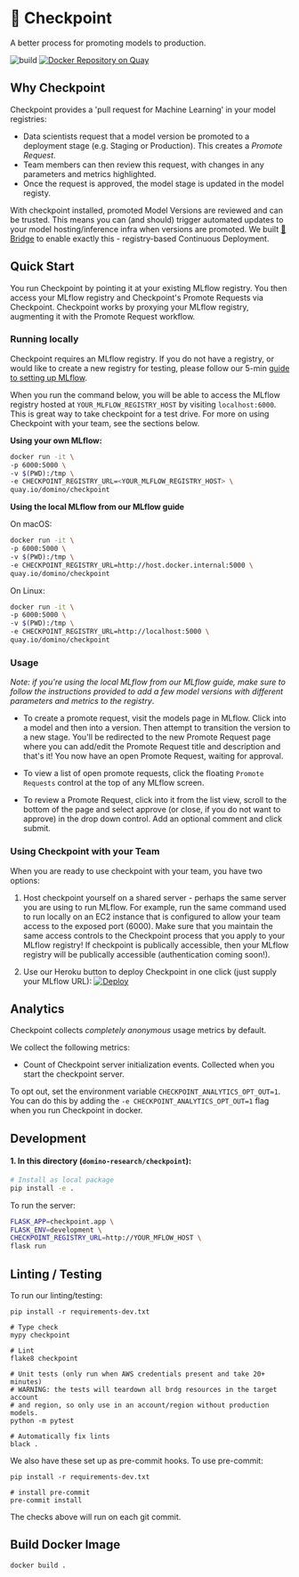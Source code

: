 # :passport_control: Checkpoint

A better process for promoting models to production.

![build](https://github.com/dominodatalab/domino-research/actions/workflows/checkpoint.yml/badge.svg?branch=main)
[![Docker Repository on Quay](https://quay.io/repository/domino/checkpoint/status "Docker Repository on Quay")](https://quay.io/repository/domino/checkpoint)

## Why Checkpoint

Checkpoint provides a 'pull request for Machine Learning' in your model registries:
- Data scientists request that a model version be promoted to a deployment stage (e.g. Staging or Production).
  This creates a _Promote Request_.
- Team members can then review this request, with changes in any parameters and metrics highlighted.
- Once the request is approved, the model stage is updated in the model registy.

With checkpoint installed, promoted Model Versions are reviewed and can be trusted. This means you can
(and should) trigger automated updates to your model hosting/inference infra when versions are promoted.
We built [:bridge_at_night: Bridge](https://github.com/dominodatalab/domino-research/tree/main/bridge)
to enable exactly this - registry-based Continuous Deployment.

## Quick Start

You run Checkpoint by pointing it at your existing MLflow registry. You then access your MLflow registry
and Checkpoint's Promote Requests via Checkpoint. Checkpoint works by proxying your MLflow registry,
augmenting it with the Promote Request workflow.

### Running locally

Checkpoint requires an MLflow registry. If you do not have a registry, or would like to create a new registry for testing,
please follow our 5-min
[guide to setting up MLflow](https://github.com/dominodatalab/domino-research/tree/main/guides/mlflow).

When you run the command below, you will be able to access the MLflow registry
hosted at `YOUR_MLFLOW_REGISTRY_HOST` by visiting `localhost:6000`. This is great
way to take checkpoint for a test drive. For more on using Checkpoint with your
team, see the sections below.

**Using your own MLflow:**

```bash
docker run -it \
-p 6000:5000 \
-v $(PWD):/tmp \
-e CHECKPOINT_REGISTRY_URL=<YOUR_MLFLOW_REGISTRY_HOST> \
quay.io/domino/checkpoint
```

**Using the local MLflow from our MLflow guide** 

On macOS:

```bash
docker run -it \
-p 6000:5000 \
-v $(PWD):/tmp \
-e CHECKPOINT_REGISTRY_URL=http://host.docker.internal:5000 \
quay.io/domino/checkpoint
```

On Linux:

```bash
docker run -it \
-p 6000:5000 \
-v $(PWD):/tmp \
-e CHECKPOINT_REGISTRY_URL=http://localhost:5000 \
quay.io/domino/checkpoint
```

### Usage

*Note: if you're using the local MLflow from our MLflow guide, make sure to follow the instructions*
*provided to add a few model versions with different parameters and metrics to the registry*.

- To create a promote request, visit the models page in MLflow. Click into a model and then into
  a version. Then attempt to transition the version to a new stage. You'll be redirected to the 
  new Promote Request page where you can add/edit the Promote Request title and description and
  that's it! You now have an open Promote Request, waiting for approval.

- To view a list of open promote requests, click the floating `Promote Requests` control
  at the top of any MLflow screen.

- To review a Promote Request, click into it from the list view, scroll to the bottom of the page
  and select approve (or close, if you do not want to approve) in the drop down control. Add an 
  optional comment and click submit.

### Using Checkpoint with your Team

When you are ready to use checkpoint with your team, you have two options:

1. Host checkpoint yourself on a shared server - perhaps the same server you are using to run MLflow.
  For example, run the same command used to run locally on an EC2 instance that is configured to allow
  your team access to the exposed port (6000). Make sure that you maintain the same access controls
  to the Checkpoint process that you apply to your MLflow registry! If checkpoint is publically accessible,
  then your MLflow registry will be publically accessible (authentication coming soon!).
  
2. Use our Heroku button to deploy Checkpoint in one click (just supply your MLflow URL):
  [![Deploy](https://www.herokucdn.com/deploy/button.svg)](https://heroku.com/deploy?template=https://github.com/domino-research/heroku-checkpoint/tree/main)

## Analytics

Checkpoint collects *completely anonymous* usage metrics by default.

We collect the following metrics:

- Count of Checkpoint server initialization events. Collected when you start the checkpoint server.

To opt out, set the environment variable `CHECKPOINT_ANALYTICS_OPT_OUT=1`. You can do this by adding
the `-e CHECKPOINT_ANALYTICS_OPT_OUT=1` flag when you run Checkpoint in docker.

## Development

#### 1. In this directory (`domino-research/checkpoint`):

```bash
# Install as local package
pip install -e .
```

To run the server:

```bash
FLASK_APP=checkpoint.app \
FLASK_ENV=development \
CHECKPOINT_REGISTRY_URL=http://YOUR_MFLOW_HOST \
flask run
```

## Linting / Testing

To run our linting/testing:

```
pip install -r requirements-dev.txt

# Type check
mypy checkpoint

# Lint
flake8 checkpoint

# Unit tests (only run when AWS credentials present and take 20+ minutes)
# WARNING: the tests will teardown all brdg resources in the target account
# and region, so only use in an account/region without production models.
python -m pytest

# Automatically fix lints
black .
```

We also have these set up as pre-commit hooks. To use pre-commit:

```
pip install -r requirements-dev.txt

# install pre-commit
pre-commit install
```

The checks above will run on each git commit.

## Build Docker Image

```
docker build .
```
